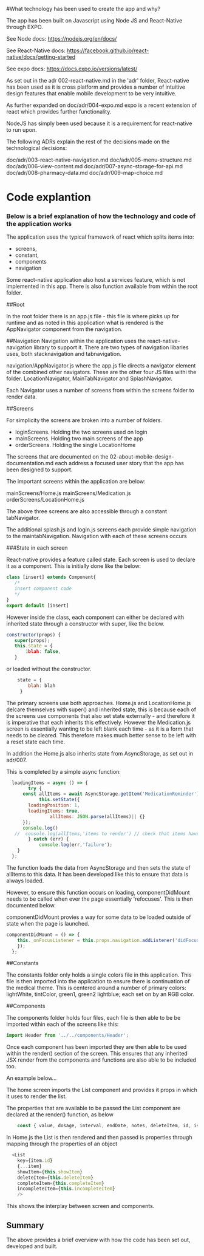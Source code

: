 #What technology has been used to create the app and why?

The app has been built on Javascript using Node JS and React-Native through EXPO.

See Node docs:
https://nodejs.org/en/docs/

See React-Native docs: 
https://facebook.github.io/react-native/docs/getting-started

See expo docs:
https://docs.expo.io/versions/latest/

As set out in the adr 002-react-native.md in the 'adr' folder, React-native has been used as it is cross platform and provides a number of intuitive design features that enable mobile development to be very intuitive. 

As further expanded on doc/adr/004-expo.md expo is a recent extension of react which provides further functionality.

NodeJS has simply been used because it is a requirement for react-native to run upon. 

The following ADRs explain the rest of the decisions made on the technological decisions:

doc/adr/003-react-native-navigation.md
doc/adr/005-menu-structure.md
doc/adr/006-view-content.md
doc/adr/007-async-storage-for-api.md
doc/adr/008-pharmacy-data.md
doc/adr/009-map-choice.md


# Code explantion

### Below is a brief explanation of how the technology and code of the application works

The application uses the typical framework of react which splits items into:

- screens,
- constant, 
- components  
- navigation

Some react-native application also host a services feature, which is not implemented in this app. There is also function  available from within the root folder.   

##Root

In the root folder there is an app.js file - this file is where picks up for runtime and as noted in this application what is rendered is the AppNavigator component from the navigation. 

##Navigation
Navigation within the application uses the react-native-navigation library to support it. There are two types of navigation libaries uses, both stacknavigation and tabnavigation.

navigation/AppNavigator.js where the app.js file directs a navigator element of the combined other navigators. These are the other four JS files withi the folder. LocationNavigator, MainTabNavigator and SplashNavigator.

Each Navigator uses a number of screens from within the screens folder to render data. 

##Screens

For simplicity the screens are broken into a number of folders. 

- loginScreens. Holding the two screens used on login
- mainScreens. Holding two main screens of the app
- orderScreens. Holding the single LocationHome

The screens that are documented on the 02-about-mobile-design-documentation.md each address a focused user story that the app has been designed to support.

The important screens within the application are below:

mainScreens/Home.js
mainScreens/Medication.js
orderScreens/LocationHome.js

The above three screens are also accessible through a constant tabNavigator.

The additional splash.js and login.js screens each provide simple navigation to the maintabNavigation. Navigation with each of these screens occurs 

###State in each screen

React-native provides a feature called state. Each screen is used to declare it as a component. This is initially done like the below: 

 ```javascript
class [insert] extends Component{
    /*
    insert component code
    */
}
export default [insert]

 ```

However inside the class, each component can either be declared with inherited state through a constructor with super, like the below.

 ```javascript
 constructor(props) {
    super(props);
    this.state = {
        1blah: false,
    }
```

or loaded without the constructor.
```javascript
    state = {
        blah: blah
     }
```
The primary screens use both approaches. Home.js and LocationHome.js delcare themselves with super() and inherited state, this is because each of the screens use components that also set state externally - and therefore it is imperative that each inherits this effectively. However the Medication.js screen is essentially wanting to be left blank each time  - as it is a form that needs to be cleared. This therefore makes much better sense to be left with a reset state each time.

In addition the Home.js also inherits state from AsyncStorage, as set out in adr/007.

This is completed by a simple async function:

```javascript
  loadingItems = async () => {
		try {
      const allItems = await AsyncStorage.getItem('MedicationReminder');
			this.setState({
        loadingPosition: 1,
        loadingItems: true,
				allItems: JSON.parse(allItems)|| {}
      });
      console.log()
   //  console.log(allItems,'items to render') // check that items have loaded on start
		} catch (err) {
			console.log(err,'failure');
    }
  };
```
The function loads the data from AsyncStorage and then sets the state of allItems to this data. It has been developed like this to ensure that data is always loaded.

However, to ensure this function occurs on loading, componentDidMount needs to be called when ever the page essentially 'refocuses'. This is then documented below.

componentDidMount provies a way for some data to be loaded outside of state when the page is launched.


```javascript
componentDidMount = () => {
    this._onFocusListener = this.props.navigation.addListener('didFocus', (payload) => {this.loadingItems();
    });
  };
```

##Constants

The constants folder only holds a single colors file in this application. This file is then imported into the application to ensure there is continuation of the medical theme. This is centered around a number of primary colors: lightWhite, tintColor, green1, green2 lightblue; each set on by an RGB color.

##Components

The components folder holds four files, each file is then able to be be imported within each of the screens like this:

```javascript
import Header from '../../components/Header';
```
Once each component has been imported they are then able to be used within the render() section of the screen. This ensures that any inherited JSX render from the components and functions are also able to be included too.

An example below...

The home screen imports the List component and provides it props in which it uses to render the list. 

The properties that are available to be passed the List component are declared at the render() function, as below

```javascript
    const { value, dosage, interval, endDate, notes, deleteItem, id, isCompleted, showItem} = this.props;
```

In Home.js the List is then rendered and then passed is properties through mapping through the properties of an object

```javascript
  <List
    key={item.id}
    {...item}
    showItem={this.showItem}
    deleteItem={this.deleteItem}
    completeItem={this.completeItem}
    incompleteItem={this.incompleteItem}
    />
```

This shows the interplay between screen and components.

## Summary

The above provides a brief overview with how the code has been set out, developed and built.








